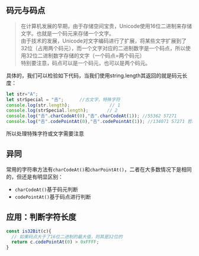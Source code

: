 ## 码元与码点

>   在计算机发展的早期，由于存储空间宝贵，Unicode使用16位二进制来存储文字。也就是一个码元来存储一个文字。  
由于技术的发展，Unicode对文字编码进行了扩展，将某些文字扩展到了32位（占用两个码元），而一个文字对应的二进制数字是一个码点，所以使用32位二进制数字存储的文字（一个码点=两个码元）  
特别要注意，码点可以是一个码元，也可以是两个码元。

具体的，我们可以检验如下代码，当我们使用string.length其返回的就是码元长度：

```js
let str="A";              
let strSpecial = "𠮷";      //古文字，特殊字符
console.log(str.length);               // 1
console.log(strSpecial.length);       // 2
console.log("𠮷".charCodeAt(0),"𠮷".charCodeAt(1)); //55362 57271
console.log("𠮷".codePointAt(0),"𠮷".codePointAt(1)); //134071 57271 哲理第二个57271是当成码元处理了
```

所以处理特殊字符或文字需要注意

## 异同

常用的字符串方法有`charCodeAt()`和`charPointAt()`，二者在大多数情况下是相同的，但还是有明显区别：

- `charCodeAt()`基于码元判断
- `codePointAt()`基于码点进行判断
## 应用：判断字符长度

```js
const is32Bit(c){
  // 如果码点大于了16位二进制的最大值，则其是32位的
  return c.codePointAt(0) > 0xFFFF;
}
```

